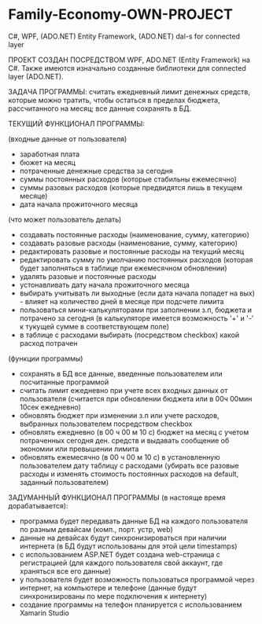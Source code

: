 # Family-Economy-OWN-PROJECT
C#, WPF, (ADO.NET) Entity Framework, (ADO.NET) dal-s for connected layer

ПРОЕКТ СОЗДАН ПОСРЕДСТВОМ WPF, ADO.NET (Entity Framework) на C#. Также имеются изначально созданные библиотеки для
  connected layer (ADO.NET).

ЗАДАЧА ПРОГРАММЫ: считать ежедневный лимит денежных средств, которые можно тратить, чтобы остаться в пределах бюджета,
рассчитанного на месяц; все данные сохранять в БД.


ТЕКУЩИЙ ФУНКЦИОНАЛ ПРОГРАММЫ:

(входные данные от пользователя)
- заработная плата
- бюжет на месяц
- потраченные денежные средства за сегодня
- cуммы постоянных расходов (которые стабильны ежемесячно)
- суммы разовых расходов (которые предвидятся лишь в текущем месяце)
- дата начала прожиточного месяца

(что может пользователь делать)
- создавать постоянные расходы (наименование, сумму, категорию)
- создавать разовые расходы (наименование, сумму, категорию)
- редактировать разовые и постоянные расходы на текущий месяц
- редактировать сумму по умолчанию постоянных расходов (которая будет заполняться в таблице при ежемесячном обновлении)
- удалять разовые и постоянные расходы
- устонавливать дату начала прожиточного месяца
- выбирать учитывать ли выходные (если дата начала попадет на вых) - влияет на количество дней в месяце при подсчете лимита
- пользоваться мини-калькуляторами при заполнении з.п, бюджета и потрачено за сегодня (в калькуляторе имеется возможность '+' и '-' к 
  тукущей сумме в соответствующем поле)
- в таблице с расходами выбирать (посредством checkbox) какой расход потрачен

(функции программы)
- сохранять в БД все данные, введенные пользователем или посчитанные программой
- считать лимит ежедневно при учете всех входных данных от пользователя (считается при обновлении бюджета
  или в 00ч 00мин 10сек ежедневно)
- обновлять бюджет при изменении з.п или учете расходов, выбранных пользователем посредством checkbox 
- обновлять ежедневно (в 00 ч 00 м 10 с) бюджет на месяц с учетом потраченных сегодня ден. средств и
  выдавать сообщение об экономии или превышении лимита
- обновлять ежемесячно (в 00 ч 00 м 10 с) в установленную пользователем дату таблицу с расходами
  (убирать все разовые расходы и изменять стоимость постоянных расходов на default, заданный пользователем)


ЗАДУМАННЫЙ ФУНКЦИОНАЛ ПРОГРАММЫ (в настояще время дорабатывается):
- программа будет передавать данные БД на каждого пользователя по разным девайсам (комп., порт. устр, web)
- данные на девайсах будут синхронизироваться при наличии интернета (в БД будут использованы для этой цели timestamps)
- с использованием ASP.NET будет создана web-страница с регистрацией (для каждого пользователя свой аккаунт,
  где храняться все его данные)
- у пользователя будет возможность пользоваться программой через интернет, на компьютере и телефоне (данные будут синхронизированы
  по мере подключения к интернету)
- создание программы на телефон планируется с использованием Xamarin Studio
